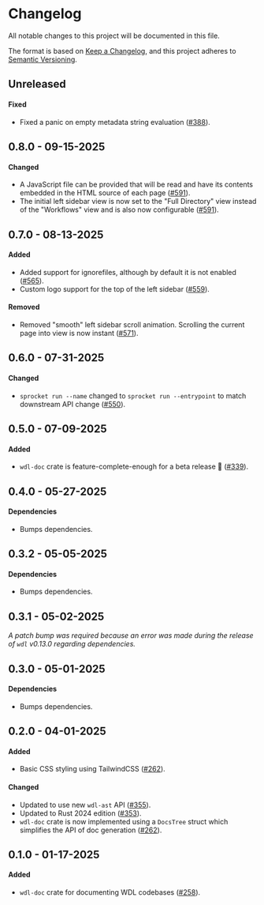 # Changelog

All notable changes to this project will be documented in this file.

The format is based on [Keep a Changelog](https://keepachangelog.com/en/1.1.0/),
and this project adheres to [Semantic Versioning](https://semver.org/spec/v2.0.0.html).

## Unreleased

#### Fixed

* Fixed a panic on empty metadata string evaluation ([#388](https://github.com/stjude-rust-labs/sprocket/pull/388)).

## 0.8.0 - 09-15-2025

#### Changed

* A JavaScript file can be provided that will be read and have its contents embedded in the HTML source of each page ([#591](https://github.com/stjude-rust-labs/wdl/pull/591)).
* The initial left sidebar view is now set to the "Full Directory" view instead of the "Workflows" view and is also now configurable ([#591](https://github.com/stjude-rust-labs/wdl/pull/591)).

## 0.7.0 - 08-13-2025

#### Added

* Added support for ignorefiles, although by default it is not enabled ([#565](https://github.com/stjude-rust-labs/wdl/pull/565)).
* Custom logo support for the top of the left sidebar ([#559](https://github.com/stjude-rust-labs/wdl/pull/559)).

#### Removed

* Removed "smooth" left sidebar scroll animation. Scrolling the current page into view is now instant ([#571](https://github.com/stjude-rust-labs/wdl/pull/571)).

## 0.6.0 - 07-31-2025

#### Changed

* `sprocket run --name` changed to `sprocket run --entrypoint` to match downstream API change ([#550](https://github.com/stjude-rust-labs/wdl/pull/550)).

## 0.5.0 - 07-09-2025

#### Added

* `wdl-doc` crate is feature-complete-enough for a beta release :tada: ([#339](https://github.com/stjude-rust-labs/wdl/pull/339)).

## 0.4.0 - 05-27-2025

#### Dependencies

* Bumps dependencies.

## 0.3.2 - 05-05-2025

#### Dependencies

* Bumps dependencies.

## 0.3.1 - 05-02-2025

_A patch bump was required because an error was made during the release of `wdl` v0.13.0 regarding dependencies._

## 0.3.0 - 05-01-2025

#### Dependencies

* Bumps dependencies.

## 0.2.0 - 04-01-2025

#### Added

* Basic CSS styling using TailwindCSS ([#262](https://github.com/stjude-rust-labs/wdl/pull/262)).

#### Changed

* Updated to use new `wdl-ast` API ([#355](https://github.com/stjude-rust-labs/wdl/pull/355)).
* Updated to Rust 2024 edition ([#353](https://github.com/stjude-rust-labs/wdl/pull/353)).
* `wdl-doc` crate is now implemented using a `DocsTree` struct which simplifies
  the API of doc generation ([#262](https://github.com/stjude-rust-labs/wdl/pull/262)).

## 0.1.0 - 01-17-2025

#### Added

* `wdl-doc` crate for documenting WDL codebases ([#258](https://github.com/stjude-rust-labs/wdl/pull/248)).
